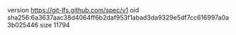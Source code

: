 version https://git-lfs.github.com/spec/v1
oid sha256:6a3637aac38d4064ff6b2daf953f1abad3da9329e5df7cc616997a0a3b025446
size 11794
